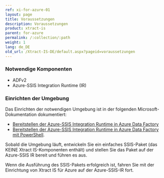 ```yaml
---
ref: xi-for-azure-01
layout: page
title: Voraussetzungen
description: Voraussetzungen
product: xtract-is
parent: for-azure
permalink: /:collection/:path
weight: 1
lang: de_DE
old_url: /Xtract-IS-DE/default.aspx?pageid=voraussetzungen
---
```


### Notwendige Komponenten
- ADFv2
- Azure-SSIS Integration Runtime (IR)

### Einrichten der Umgebung

Das Einrichten der notwendigen Umgebung ist in der folgenden Microsoft-Dokumentation dokumentiert:

- [Bereitstellen der Azure-SSIS Integration Runtime in Azure Data Factory](https://docs.microsoft.com/de-de/azure/data-factory/tutorial-deploy-ssis-packages-azure)
- [Bereitstellen der Azure-SSIS Integration Runtime in Azure Data Factory mit PowerShell](https://docs.microsoft.com/de-de/azure/data-factory/tutorial-deploy-ssis-packages-azure-powershell).

Sobald die Umgebung läuft, entwickeln Sie ein einfaches SSIS-Paket (das KEINE Xtract IS-Komponenten enthält) und stellen Sie das Paket auf der Azure-SSIS IR bereit und führen es aus.

Wenn die Ausführung des SSIS-Pakets erfolgreich ist, fahren Sie mit der Einrichtung von Xtract IS für Azure auf der Azure-SSIS-IR fort. 